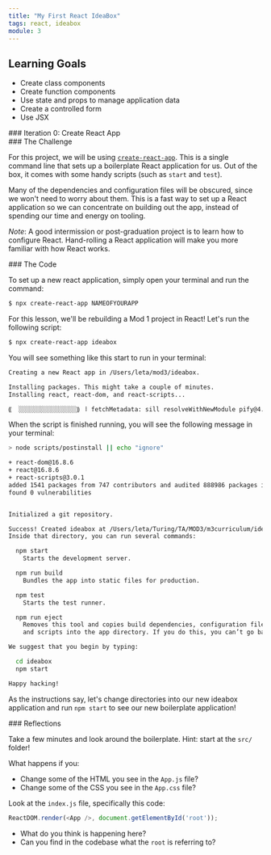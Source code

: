 ```yaml
---
title: "My First React IdeaBox"
tags: react, ideabox
module: 3
---
```


## Learning Goals

* Create class components
* Create function components
* Use state and props to manage application data
* Create a controlled form
* Use JSX

<section class="answer">
### Iteration 0: Create React App

<section class="answer">
### The Challenge  

For this project, we will be using [`create-react-app`](https://facebook.github.io/create-react-app/). This is a single command line that sets up a boilerplate React application for us. Out of the box, it comes with some handy scripts (such as `start` and `test`).

Many of the dependencies and configuration files will be obscured, since we won't need to worry about them. This is a fast way to set up a React application so we can concentrate on building out the app, instead of spending our time and energy on tooling.

_Note_: A good intermission or post-graduation project is to learn how to configure React. Hand-rolling a React application will make you more familiar with how React works.
</section>

<section class="answer">
### The Code  

To set up a new react application, simply open your terminal and run the command:

```bash
$ npx create-react-app NAMEOFYOURAPP
```

For this lesson, we'll be rebuilding a Mod 1 project in React! Let's run the following script:

```bash
$ npx create-react-app ideabox
```

You will see something like this start to run in your terminal:

```bash
Creating a new React app in /Users/leta/mod3/ideabox.

Installing packages. This might take a couple of minutes.
Installing react, react-dom, and react-scripts...

⸨  ░░░░░░░░░░░░░░░░⸩ ⠸ fetchMetadata: sill resolveWithNewModule pify@4.0.1 chec...
```

When the script is finished running, you will see the following message in your terminal:

```bash
> node scripts/postinstall || echo "ignore"

+ react-dom@16.8.6
+ react@16.8.6
+ react-scripts@3.0.1
added 1541 packages from 747 contributors and audited 888986 packages in 52.528s
found 0 vulnerabilities


Initialized a git repository.

Success! Created ideabox at /Users/leta/Turing/TA/MOD3/m3curriculum/ideabox
Inside that directory, you can run several commands:

  npm start
    Starts the development server.

  npm run build
    Bundles the app into static files for production.

  npm test
    Starts the test runner.

  npm run eject
    Removes this tool and copies build dependencies, configuration files
    and scripts into the app directory. If you do this, you can’t go back!

We suggest that you begin by typing:

  cd ideabox
  npm start

Happy hacking!
```

As the instructions say, let's change directories into our new ideabox application and run `npm start` to see our new boilerplate application!
</section>

<section class="answer">
### Reflections  

Take a few minutes and look around the boilerplate. Hint: start at the `src/` folder!

What happens if you:

* Change some of the HTML you see in the `App.js` file?
* Change some of the CSS you see in the `App.css` file?

Look at the `index.js` file, specifically this code:
```js
ReactDOM.render(<App />, document.getElementById('root'));
```
* What do you think is happening here?  
* Can you find in the codebase what the `root` is referring to?
</section>

</section>



<!-- ## Ideabox

Let's get rid of all the boilerplate inside the `App.js` file. Yep. Just ERASE THAT CODE!

You'll notice that as soon as we save our changes, the browser re-renders. Look into the terminal, and you'll see another build kick off. This is because `create-react-app` gives us hot-reloading. Any time we make a change, the browser will update to show our changes.

If we look at the browser now that we've deleted our `App.js` code, you'll see an error that reads:

"Element type is invalid: expected a string (for built-in components) or a class/function (for composite components) but got: object. You likely forgot to export your component from the file it's defined in, or you might have mixed up default and named imports."

Back in our `index.js` file we're trying to render a React component: App. However, we're no longer exporting a valid React component! The error is trying to be helpful to let us know what's going on.

Let's start building out our App component.

### Planning our app

Let's figure out what should be a component in our app.

![IdeaBox wireframe](https://i.imgur.com/2bSfaXK.jpg)

- We have an App component. That should probably hold onto our list of ideas.  

- We need a Form component so we can create new ideas. The Form component will have to be able to add new ideas to App's list of ideas.  

- We need a Card component to display our ideas.  

- We can create an Ideas component to hold all of our Cards.  

![IdeaBox wireframe with component boxes](https://i.imgur.com/xWggABx.jpg)

### App.js

Because we want App to hold onto our list of ideas, let's think about how we're going to store that information.

In our React I lesson, we learned about _state_. In order to use component state, we need our component to be a class.

So: let's import React and the parent Component class, and create our child App component! Think back to your OOP knowhow from Mod 2.

```js
import React, { Component } from 'react';

class App extends Component {
  constructor() {
    super();
  }
}

export default App;
```

When we save that, our error now says "TypeError: instance.render is not a function". Why are we getting this error?

The class method `render` comes from the parent class, Component.

Just like any other parent class in OOP, when we inherit from it to create a child class, we have access to all of the parent's methods and properties. This is why the first thing we have to put in our constructor is the familiar `super` function.

If you look under the hood, the React "Component" is just a class that contains various methods (`render`, `setState`, `componentDidMount`). We will learn more about these in this and the next lesson.

Let's keep writing our App component!

```js
import React, { Component } from 'react';

class App extends Component {
  constructor() {
    super();
  }

  render() {
    return (
      <h1>IdeaBox</h1>
    )
  }
}

export default App;
```

Save this code and go check your browser. What do you see?

Let's take a minute and examine that return statement in our `render` method.

<section class="note">
### Understanding JSX

It looks like our `render` method is returning some HTML! Very easy to read, right?  

What we're actually writing here is known as JSX. It's an abstraction that makes React easier to write!  

JSX is "JavaScript and XML" - it's a handy mashup language that allows us to write HTML with a bit of JavaScript injected in. You can read more on it [here](https://reactjs.org/docs/introducing-jsx.html) (and a bit more in depth [here](https://reactjs.org/docs/jsx-in-depth.html)). But in the meantime, we'll see how JSX makes our lives easier throughout this lesson!
</section>

Okay. Now try to add a paragraph tag. What happened?


You should receive this error:
```
Failed to compile.

./src/App.js
  Line 12:  Parsing error: Adjacent JSX elements must be wrapped in an enclosing tag. Did you want a JSX fragment <>...</>?

  10 |     return(
  11 |       <h1>IdeaBox</h1>
> 12 |       <p>Hi!</p>
     |       ^
  13 |     )
  14 |   }
  15 |
```

Let's figure out what this error is saying. "Adjacent JSX elements must be wrapped in an enclosing tag."

If we think about this logically, it makes sense! The method `render` is just a function - a regular old class method. And how many things can a function return at once? Just one! So in order to return multiple JSX elements, we have to wrap them in a single JSX element!

Since this is our App component, let's wrap everything in a `<main>` tag!

<section class="note">
### NOTE  

If you're just looking for an unflavored container for your elements (aka they are not semantically related to one another, and the best element to use would be a `<div>`), then instead, use a `<React.Fragment>`! You can read more about Fragments [here](https://reactjs.org/docs/fragments.html).
</section>

```js
import React, { Component } from 'react';
import './App.css';

class App extends Component {
  constructor() {
    super();
    this.state = {
      ideas: []
    }
  }

  render() {
    return(
      <main className='App'>
        <h1>IdeaBox</h1>
        <p>Hi!</p>
      </main>
    )
  }
}

export default App;
```

You'll notice that instead of "`class`", we're using a "`className`" attribute on our `<main>` element. Why do you think this is?

### App.js state

Okay. Let's come back to our App constructor method and create state.

```js
  constructor() {
    super();
    this.state = {
      ideas: []
    }
  }
```

<section class="call-to-action">
### On your own

* What is the keyword `this` doing here?
* What is "state"?
</section>

For our application, we want to create a list (aka an array) of ideas.

Let's start out with a couple of default ideas, just so we can have something to look at when we begin building out the rest of our components.

```js
  constructor() {
    super();
    this.state = {
      ideas: [
        { id: 1, title: 'Prank Travis', description: 'Stick googly eyes on all his stuff' },
        { id: 2, title: 'Make a secret password app', description: 'So you and your rideshare driver can both know neither one of you is lying' },
        { id: 3, title: 'Learn a martial art', description: 'To exact vengeance upon my enemies' },
      ]
    }
  }
```

When I look in my React dev tools, I can see that App now has state:

![App component state](https://i.imgur.com/hi2ICjX.png)

Neat!

**Consider the following...**

Okay. Let's pause for a second. `App.js` is a class-based component, rather than a function-based component, because we want it to have its own state.

(React Hooks is a new feature that was released at the end of 2018 and allows function-based components to access and manipulate state - we'll learn more about this in a future lesson, but for now, it's important to understand the uses of and distinctions between class-based and function-based components.)

A basic rule of thumb for determining if a component should be function-based or class-based is this:

**If a component needs to keep track of and display data, and if that component itself will update or change the data it's displaying, we need to use a class-based component.**

In general, function-based components are lighter than class-based components. You'll find that most of your applications will be made up of simple function-based components, getting their data from a few heavier class-based components.


## Ideas.js

Next, let's focus on getting our two ideas to render!

We already said that we want to have a container for all of our idea Cards. So let's create that component! In your terminal, touch two new files: `$ touch src/Ideas.js src/Ideas.css`.

<section class="note">
### Note

You may have noticed that our App component was capitalized. And now our Ideas component is capitalized, too. Why do you think this is? What did you learn about the naming conventions for JS classes in Mod 2?  

When an element starts with a lowercase letter, it refers to (and will be treated as) a built-in component like `<div>` or `<span>`, which can lead to silent errors or unexpected side-effects. It's also import to note that capitalizing class names makes for good developer empathy. Now, at a glance, a dev knows they are dealing with a class.
</section>

Will this Ideas component need to have state? What do you think?

Since the Ideas component will just be rendering Card components, it will not need to have its own state, and can therefore be a function-based component! Exciting.

As always, we will need to import React, but this time, we will not need to import a Component. For now, let's create a function called Ideas that returns an h2 that reads "Ideas go here!"

```js
// Ideas.js

import React from 'react';
import './Ideas.css';

const Ideas = () => {
  return (
    <h2>Ideas go here!</h2>
  )
}

export default Ideas;
```

Then, back in our `App.js`, we can import our shiny new Ideas component and add it to our render!

```js
// App.js

import React, { Component } from 'react';
import Ideas from './Ideas';
import './App.css';

class App extends Component {
  constructor() {
    super();
    this.state = {
      ideas: [
        { title: 'Prank Travis', description: 'Stick googly eyes on all his stuff' },
        { title: 'Make a secret password app', description: 'So you and your rideshare driver can both know neither one of you is lying' },
        { id: 3, title: 'Learn a martial art', description: 'To exact vengeance upon my enemies' },
      ]
    }
  }

  render() {
    return(
      <main className='App'>
        <h1>IdeaBox</h1>
        <Ideas />
      </main>
    )
  }
}

export default App;
```

When we look at our browser, we should see our h2! That's nice and all, but not very useful.

We have to pass our ideas array from the App component to our Ideas component. We accomplish that by using **props**.

### Props

Props (along with state) are the heart and soul, the meat and potatoes, of React. They are what allow us to pass information between components. Let's take a look at how that might work.

Let's start with an example, just to keep things simple. For now, since our Ideas component just contains an h2, let's make that h2 say something different than "Ideas go here!"

In our App component, let's add something to our `render` method.

```js
// App.js

  render() {
    return(
      <main className='App'>
        <h1>IdeaBox</h1>
        <Ideas name='Travis' />
      </main>
    )
  }
```

Now, let's adjust our Ideas component.

```js
// Ideas.js

const Ideas = (props) => {

  return (
    <h2>Hello, {props.name}!</h2>
  )
}
```

What are those curly brackets doing? In JSX, whenever we're writing something that is JavaScript (aka "not HTML"), we have to wrap it in curly brackets. In this case, "name" acts like a variable. It's not a string that reads "name" - it's a placeholder that represents the value of the property (in this case, "Travis")! Because it's a variable, we have to surround it in curly brackets to tell the JSX to treat the contents like JavaScript.

In your browser, you should see "Hello, Travis!" In `App.js`, add another Ideas component to the `render` method, but pass in a different name. What do you see in the browser? Try creating new props to use!

Okay, so just WHAT exactly is going on here?

Similar to how **state** is an object that contains key-value pairs, **props** is the name of an object that contains key-value pairs. From our above example, the key is "name", and the value is "Travis". So, in our Ideas component, we can access the value by writing `props.name` (which gives us a string of "Travis"). This is the same dot notation we learned in Mods 1 and 2 to access data stored in objects.

If, in the `render` method of our App component, we called the property "potato" instead of "name", we would have to access it by (inside the Ideas component) writing `props.potato`.

We can even destructure the props object, because it's just a regular object!

```js
// Ideas.js

const Ideas = (props) => {
  const { name } = props;

  return (
    <h2>Hello, {name}!</h2>
  )
}
```

In _this_ example, destructuring is a bit over-engineered, yes. However, we'll see in our Card component that destructuring will save us from having to type `props.` over and over again.

And here's YET ANOTHER super-fancy way to destructure:

```js
// Ideas.js

const Ideas = ({name}) => {

  return (
    <h2>Hello, {name}!</h2>
  )
}
```

We can destructure props ON THE WAY IN. Whoa! It's accomplishing the same thing as destructuring on a separate line, like in the previous example.

### Mapping over the ideas array

All right. We don't actually want to render an h2 in our Ideas component. We want to render some Cards with some gosh dang IDEAS!

Let's create a Card component to use. Will it be function or class based?

Create your files: `$ touch src/Card.js src/Card.css`

```js
// Card.js

import React from 'react';
import './Card.css';

const Card = () => {
  return (
    <div className='card'>
      <h3>Card!</h3>
    </div>
  )
}

export default Card;
```

Then, in your Ideas component, let's just try to get these hooked up properly.

```js
// Ideas.js

import React from 'react';
import Card from './Card';
import './Ideas.css';

const Ideas = (props) => {
  const { name } = props;

  return (
    <div className='ideas-container'>
      <Card />
      <Card />
      <Card />
    </div>
  )
}

export default Ideas;
```

And let's throw some CSS in just to make our cards look like not a hot garbage fire:

```css
/* Ideas.css */

.ideas-container {
  padding: 20px;
  display: grid;
  grid-template-columns: repeat(3, 1fr);
  grid-gap: 20px;
}
```

And in your Card css file:

```css
/* Card.css */

.card {
  box-sizing: border-box;
  border: 3px solid black;
  padding: 10px;
}
```

Okay! Hopefully your app looks like this:

![screenshot of IdeaBox so far](https://i.imgur.com/TiPPUMq.png)

All right, friends. Let's get to passing some PROPS! Let's go all the way back to our App component and pass our list of ideas to the Ideas container component, so that it can then create Card components out of each individual idea.

```js
// App.js

render() {
  return(
    <main className='App'>
      <h1>IdeaBox</h1>
      <Ideas ideas={this.state.ideas} />
    </main>
  )
}
```

Let's unpack what we're doing here. We created a new prop called "ideas", and the value we're passing in is our array of ideas which lives in the App component's state. Remember, `this.state.ideas` is JavaScript, not HTML, so we need to wrap it in curly brackets!

Go look at the Ideas component in your React dev tools in the browser. You should see that the props contain a key of "ideas" with a value of the array of ideas from App state!

We now want to iterate through our array and create a Card component, passing it the information it needs to display the proper information!

```js
// Ideas.js

const Ideas = ({ideas}) => {

  const ideaCards = ideas.map(idea => {
    return (
      <Card
        title={idea.title}
        description={idea.description}
        id={idea.id}
        key={idea.id}
      />
    )
  })

  return (
    <div className='ideas-container'>
      {ideaCards}
    </div>
  )
}
```

Okay - we've made a few changes! You'll notice that we're now destructuring the props _as we pass them in_! W H A T. I know. Then, we're mapping over the ideas array and creating a new array of Card components, each with props of `title` and `name`. The `key` property is something that React requires when using `map()` to create elements. In this case, I'm just using the unique id that each idea has.

If you look in your React dev tools, you'll see that both Card components now has props of "title" and "description"! Go ahead a change Card so we display that information.

```js
// Card.js

const Card = ({ title, description, id }) => {
  return (
    <div className='card'>
      <h3>{title}</h3>
      <p>{description}</p>
      <button>🗑</button>
    </div>
  )
}
```

I created a button to delete the Card, but we'll get to that later. For now, let's celebrate, because we just got this sucker to display some ideas!!

## Conditional Rendering

Before me move on, lets tighten up the UX here a bit.

<section class="call-to-action">
### On your own  

* Try making App.state.ideas an empty array.
* What happens? Why?
* What would make for a better user experience?
</section>

To handle the logic for this, we can use **Conditional Rendering**.

Conditional rendering is exactly what it sounds like: telling a component to render something based on a condition. We put some JS into our component's render function, and tell it what to put on the DOM based on some set of conditions. Let's add some here!

Currently our App looks like this:

```javascript
// App.js

class App extends Component {
  constructor() {
    super();
    this.state = {
      ideas: []
    }
  }

  render () {
    return (
      <main className="App">
        <h1>IdeaBox</h1>
        <Ideas ideas={this.state.ideas} />
      </main>
    )
  }
}


```

<section class="answer">
### In plain JS, what could this conditional look like?
```javascript
if (! this.state.ideas.length) {
  // render an h2 saying to add some ideas
}
```
</section>

We want this logic to live inside of our `render()` method, so we can use curly braces to inject JS into our JSX. However, we need whatever is inside of our curlies to _evaluate_ to the HTML we want rendered, so we'll use some syntax like this:

```
// App.js

render() {
  <main className="App>
    <h1>IdeaBox</h1>
    {!this.state.ideas.length && <h2>No ideas yet -- add some!</h2> }
    <Ideas ideas={this.state.ideas} />
  </main>
}

```

<section class="note">
### If this syntax feels weird, take a look at the [logical && operator's docs](https://developer.mozilla.org/en-US/docs/Web/JavaScript/Guide/Expressions_and_Operators#Logical).

What does the operator return?
</section>

The code above says that, if the expression on the left side of the `&&` is true, return the expression on the right side. So if there are no ideas in state, return our h2!

## Form.js

Let's move on to our Form component. We're going to create what is known as a controlled form.

Create the Form component files: `$ touch src/Form.js src/Form.css`

```css
/* Form.css */

form {
  margin: auto;
}

input, button {
  margin: 5px;
  width: 30%;
  border: 2px solid black;
  font-size: 18px;
}

```

Our Form will start like this:

```js
// Form.js

import React, { Component } from 'react';
import './Form.css';

class Form extends Component {
  constructor() {
    super();
    this.state = {
      title: '',
      description: ''
    }
  }

  render() {
    return (
      <form>
        <input
          type='text'
          placeholder='Title'
          name='title'
          value={this.state.title}
        />

        <input
          type='text'
          placeholder='Description'
          name='description'
          value={this.state.description}
        />

        <button>SUBMIT</button>
      </form>
    )
  }
}

export default Form;
```

But we need to write some functions. Let's start by making sure that when we type into our inputs, they update the Form's state.

```js
// Form.js

  handleChange = event => {
    this.setState({ [event.target.name]: event.target.value });
  }

  render() {
    return (
      <form>
        <input
          type='text'
          placeholder='Title'
          name='title'
          value={this.state.title}
          onChange={event => this.handleChange(event)}
        />

        <input
          type='text'
          placeholder='Description'
          name='description'
          value={this.state.description}
          onChange={event => this.handleChange(event)}
        />

        <button>SUBMIT</button>
      </form>
    )
  }
```

What is this `setState` business? It's a method that comes from the parent Component class. It does a few things: it takes in an object (with a key that matches a key in state, and the updated value), it updates state with the new information, and it triggers a re-render (it literally runs the `render` method again) to keep our displayed data up to date!

Take a look at your React dev tools - is the state updating as you type into the inputs?

When we click the submit button, what do we want to happen? We want to create an object out of the new idea and add it to the list of ideas that App is holding onto in state. How do we access App's state from inside our Form component?

### Passing bound methods

In App, we're going to have to create a method that updates App's state:

```js
// App.js

  addIdea = (newIdea) => {
    this.setState({ ideas: [...this.state.ideas, newIdea] });
  }

  render() {
    return(
      <main className='App'>
        <h1>IdeaBox</h1>
        <Form addIdea={this.addIdea} />
        <Ideas ideas={this.state.ideas} />
      </main>
    )
  }
```

You'll notice that we're using an arrow function to create this class method. Why do you think that is? We know that - unlike keyword `function` functions - the context of `this` is set when an arrow function is declared, not when it is invoked. This means that, no matter where we call `addIdea`, no matter what component invokes it, the `this` from `this.setState` will refer to the App component.

This is good, because we're passing it down as a prop to the Form component!

Before we had ES6 arrow functions at our disposal, we had to manually bind our functions in the constructor, like this:

```js
// App.js

class App extends Component {
  constructor() {
    super();
    this.state = {
      ideas: [
        { id: 1, title: 'Prank Travis', description: 'Stick googly eyes on all his stuff' },
        { id: 2, title: 'Make a secret password app', description: 'So you and your rideshare driver can both know neither one of you is lying' },
        { id: 3, title: 'Learn a martial art', description: 'To exact vengeance upon my enemies' },
      ]
    }

    this.addIdea = this.addIdea.bind(this);
  }

  addIdea(newIdea) {
    this.setState({ ideas: [...this.state.ideas, newIdea] });
  }

  render() {
    return(
      <main className='App'>
        <h1>IdeaBox</h1>
        <Form addIdea={this.addIdea} />
        <Ideas ideas={this.state.ideas} />
      </main>
    )
  }
}
```

This took place in the constructor for a few reasons: you wouldn't have to remember to bind it every place you wanted to pass it in the `render`, and it would only be declared once, when the `constructor` method was called. (Conversely, `render` is called every time the component state updates; there's no need to have a bunch of identical bound `addIdea`s floating around in memory!)

You can see that using the arrow function is much shorter syntactically. However, it's good to know the REASON behind using it, especially since some legacy codebases will still be using manually bound class methods.

Now, in the Form component, let's make use of the `addIdea` method we passed as a prop. In class-based components, we reference props with `this.props`. If you remember from earlier, function-based components merely use the keyword `props`.

```js
// Form.js

  submitIdea = event => {
    event.preventDefault(); // prevents the page from refreshing when the form submits
    const newIdea = {
      id: Date.now(),
      ...this.state // spreading in the title and description
    }
    this.props.addIdea(newIdea); // using the addIdea method from App that we passed as a prop to Form
    this.clearInputs(); // invoking the method I wrote below to reset the inputs
  }

  clearInputs = () => {
    this.setState({ title: '', description: '' });
  }

  render() {
    return (
      <form>
        <input
          type='text'
          placeholder='Title'
          name='title'
          value={this.state.title}
          onChange={event => this.handleChange(event)}
        />

        <input
          type='text'
          placeholder='Description'
          name='description'
          value={this.state.description}
          onChange={event => this.handleChange(event)}
        />

        <button onClick={event => this.submitIdea(event)}>SUBMIT</button> // adding the event listener to the button
      </form>
    )
  }
}
```

### Deleting a Card

Now that you know how to use a method and props to allow a different component to update App's state, see if you can get each Card's delete button to work.

First, write the App method to delete an idea from state and pass it to the Ideas component:

```js
// App.js

import React, { Component } from 'react';
import Ideas from './Ideas';
import Form from './Form';
import './App.css';

class App extends Component {
  constructor() {
    super();
    this.state = {
      ideas: [
        { id: 1, title: 'Prank Travis', description: 'Stick googly eyes on all his stuff' },
        { id: 2, title: 'Make a secret password app', description: 'So you and your rideshare driver can both know neither one of you is lying' },
        { id: 3, title: 'Learn a martial art', description: 'To exact vengeance upon my enemies' },
      ]
    }
  }

  addIdea = (newIdea) => {
    this.setState({ ideas: [...this.state.ideas, newIdea] });
  }

  deleteIdea = (id) => {
    console.log(id);
    const filteredIdeas = this.state.ideas.filter(idea => idea.id != id);

    this.setState({ ideas: filteredIdeas });
  }

  render() {
    return(
      <main className='App'>
        <h1>IdeaBox</h1>
        <Form addIdea={this.addIdea} />
        <Ideas ideas={this.state.ideas} deleteIdea={this.deleteIdea} />
      </main>
    )
  }
}

export default App;
```

Second, pass the `deleteIdea` function to each Card that the Ideas component creates:

```js
import React, { Fragment } from 'react';
import Card from './Card';
import './Ideas.css';

const Ideas = ({ideas, deleteIdea}) => {

  const ideaCards = ideas.map(idea => {
    return (
      <Card
        title={idea.title}
        description={idea.description}
        id={idea.id}
        key={idea.id}
        deleteIdea={deleteIdea}
      />
    )
  })

  return (
    <div className='ideas-container'>
      {ideaCards}
    </div>
  )
}

export default Ideas;
```

Third, create an event listener on the Card button:

```js
import React from 'react';
import './Card.css';

const Card = ({ title, description, id, deleteIdea }) => {
  return (
    <div className='card'>
      <h3>{title}</h3>
      <p>{description}</p>
      <button onClick={() => deleteIdea(id)}>🗑</button>
    </div>
  )
}

export default Card;
```

Voila! You've created a React application!

## Review

Take a few minutes to journal:

* What "aha" moments did you have?
* Which concepts are the fuzziest for you right now?
* Which concepts are the clearest for you right now?
* What do you know about class-based components?
* What do you know about function-based components?
* What do you know about state?
* What do you know about passing props?

### Suggested homework

We **strongly** suggest that you try building IdeaBox (or a Grocery List app, or a To Do List app, or something similar) using React tonight, on your own. -->
